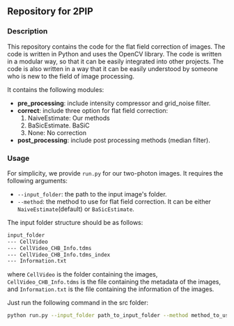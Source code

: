 ## Repository for 2PIP

### Description

This repository contains the code for the flat field correction of images. The code is written in Python and uses the OpenCV library. The code is written in a modular way, so that it can be easily integrated into other projects. The code is also written in a way that it can be easily understood by someone who is new to the field of image processing.

It contains the following modules:
- **pre_processing**: include intensity compressor and grid_noise filter.
- **correct**: include three option for flat field correction:
    1. NaiveEstimate: Our methods
    2. BaSicEstimate. BaSiC
    3. None: No correction
- **post_processing**: include post processing methods (median filter).

### Usage

For simplicity, we provide `run.py` for our two-photon images. It requires the following arguments:
- `--input_folder`: the path to the input image's folder.
- `--method`: the method to use for flat field correction. It can be either `NaiveEstimate`(default) or `BaSicEstimate`.

The input folder structure should be as follows:
```bash
input_folder
--- CellVideo
--- CellVideo_CHB_Info.tdms
--- CellVideo_CHB_Info.tdms_index
--- Information.txt
```
where `CellVideo` is the folder containing the images, `CellVideo_CHB_Info.tdms` is the file containing the metadata of the images, and `Information.txt` is the file containing the information of the images.

Just run the following command in the src folder:
```bash
python run.py --input_folder path_to_input_folder --method method_to_use
```
